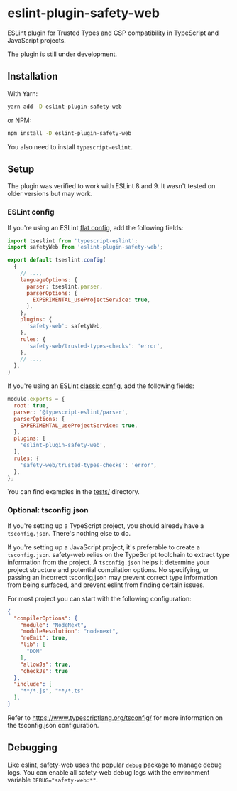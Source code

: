 # eslint-plugin-safety-web

ESLint plugin for Trusted Types and CSP compatibility in TypeScript and
JavaScript projects.

The plugin is still under development.

## Installation

With Yarn:

```bash
yarn add -D eslint-plugin-safety-web
```

or NPM:

```bash
npm install -D eslint-plugin-safety-web
```

You also need to install `typescript-eslint`.

## Setup

The plugin was verified to work with ESLint 8 and 9. It wasn't tested on older
versions but may work.

### ESLint config

If you're using an ESLint
[flat config](https://eslint.org/docs/latest/use/configure/configuration-files),
add the following fields:

```javascript
import tseslint from 'typescript-eslint';
import safetyWeb from 'eslint-plugin-safety-web';

export default tseslint.config(
  {
    // ...,
    languageOptions: {
      parser: tseslint.parser,
      parserOptions: {
        EXPERIMENTAL_useProjectService: true,
      },
    },
    plugins: {
      'safety-web': safetyWeb,
    },
    rules: {
      'safety-web/trusted-types-checks': 'error',
    },
    // ...,
  },
)
```

If you're using an ESLint
[classic config](https://eslint.org/docs/latest/use/configure/configuration-files-deprecated),
add the following fields:

```javascript
module.exports = {
  root: true,
  parser: '@typescript-eslint/parser',
  parserOptions: {
    EXPERIMENTAL_useProjectService: true,
  },
  plugins: [
    'eslint-plugin-safety-web',
  ],
  rules: {
    'safety-web/trusted-types-checks': 'error',
  },
};
```

You can find examples in the [tests/](../tests) directory.

### Optional: tsconfig.json

If you're setting up a TypeScript project, you should already have a
`tsconfig.json`. There's nothing else to do.

If you're setting up a JavaScript project, it's preferable to create a
`tsconfig.json`. safety-web relies on the TypeScript toolchain to extract type
information from the project. A `tsconfig.json` helps it determine your project
structure and potential compilation options. No specifying, or passing an
incorrect tsconfig.json may prevent correct type information from being
surfaced, and prevent eslint from finding certain issues.

For most project you can start with the following configuration:

```json
{
  "compilerOptions": {
    "module": "NodeNext",
    "moduleResolution": "nodenext",
    "noEmit": true,
    "lib": [
      "DOM"
    ],
    "allowJs": true,
    "checkJs": true
  },
  "include": [
    "**/*.js", "**/*.ts"
  ],
}
```

Refer to https://www.typescriptlang.org/tsconfig/ for more information on the
tsconfig.json configuration.

## Debugging

Like eslint, safety-web uses the popular
[`debug`](https://www.npmjs.com/package/debug) package to manage debug logs. You
can enable all safety-web debug logs with the environment variable
`DEBUG="safety-web:*"`.
